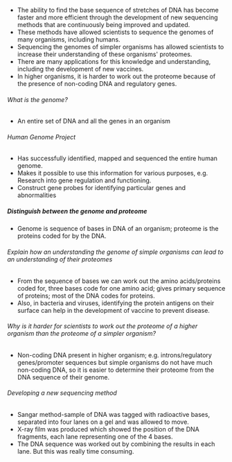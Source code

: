 - The ability to find the base sequence of stretches of DNA has become faster and more efficient through the development of new sequencing methods that are continuously being improved and updated. 
- These methods have allowed scientists to sequence the genomes of many organisms, including humans. 
- Sequencing the genomes of simpler organisms has allowed scientists to increase their understanding of these organisms' proteomes. 
- There are many applications for this knowledge and understanding, including the development of new vaccines. 
- In higher organisms, it is harder to work out the proteome because of the presence of non-coding DNA and regulatory genes.

###### What is the genome?
- An entire set of DNA and all the genes in an organism 

###### Human Genome Project
- Has successfully identified, mapped and sequenced the entire human genome. 
- Makes it possible to use this information for various purposes, e.g. Research into gene regulation and functioning. 
- Construct gene probes for identifying particular genes and abnormalities 

##### Distinguish between the genome and proteome
- Genome is sequence of bases in DNA of an organism; proteome is the proteins coded for by the DNA. 

###### Explain how an understanding the genome of simple organisms can lead to an understanding of their proteomes
- From the sequence of bases we can work out the amino acids/proteins coded for, three bases code for one amino acid; gives primary sequence of proteins; most of the DNA codes for proteins. 
- Also, in bacteria and viruses, identifying the protein antigens on their surface can help in the development of vaccine to prevent disease.

###### Why is it harder for scientists to work out the proteome of a higher organism than the proteome of a simpler organism?
- Non-coding DNA present in higher organism; e.g. introns/regulatory genes/promoter sequences but simple organisms do not have much non-coding DNA, so it is easier to determine their proteome from the DNA sequence of their genome. 

###### Developing a new sequencing method
- Sangar method-sample of DNA was tagged with radioactive bases, separated into four lanes on a gel and was allowed to move. 
- X-ray film was produced which showed the position of the DNA fragments, each lane representing one of the 4 bases. 
- The DNA sequence was worked out by combining the results in each lane. But this was really time consuming.
